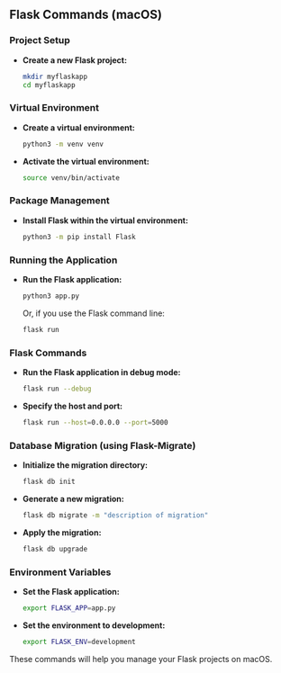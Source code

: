 ## Flask Commands (macOS)

### Project Setup
- **Create a new Flask project:**
  ```sh
  mkdir myflaskapp
  cd myflaskapp
  ```

### Virtual Environment
- **Create a virtual environment:**
  ```sh
  python3 -m venv venv
  ```
- **Activate the virtual environment:**
  ```sh
  source venv/bin/activate
  ```

### Package Management
- **Install Flask within the virtual environment:**
  ```sh
  python3 -m pip install Flask
  ```

### Running the Application
- **Run the Flask application:**
  ```sh
  python3 app.py
  ```
  Or, if you use the Flask command line:
  ```sh
  flask run
  ```

### Flask Commands
- **Run the Flask application in debug mode:**
  ```sh
  flask run --debug
  ```
- **Specify the host and port:**
  ```sh
  flask run --host=0.0.0.0 --port=5000
  ```

### Database Migration (using Flask-Migrate)
- **Initialize the migration directory:**
  ```sh
  flask db init
  ```
- **Generate a new migration:**
  ```sh
  flask db migrate -m "description of migration"
  ```
- **Apply the migration:**
  ```sh
  flask db upgrade
  ```

### Environment Variables
- **Set the Flask application:**
  ```sh
  export FLASK_APP=app.py
  ```
- **Set the environment to development:**
  ```sh
  export FLASK_ENV=development
  ```

These commands will help you manage your Flask projects on macOS.